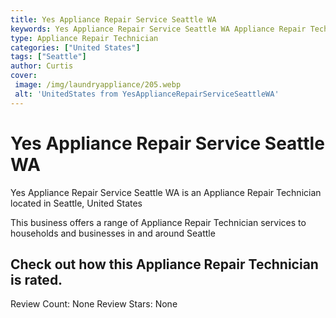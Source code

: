 ```yaml
---
title: Yes Appliance Repair Service Seattle WA
keywords: Yes Appliance Repair Service Seattle WA Appliance Repair Technician Seattle United States 
type: Appliance Repair Technician 
categories: ["United States"]
tags: ["Seattle"]
author: Curtis
cover:
 image: /img/laundryappliance/205.webp
 alt: 'UnitedStates from YesApplianceRepairServiceSeattleWA'
---
```


# Yes Appliance Repair Service Seattle WA
Yes Appliance Repair Service Seattle WA is an Appliance Repair Technician located in Seattle, United States

This business offers a range of Appliance Repair Technician services to households and businesses in and around Seattle

## Check out how this Appliance Repair Technician is rated.
Review Count: None
Review Stars: None
